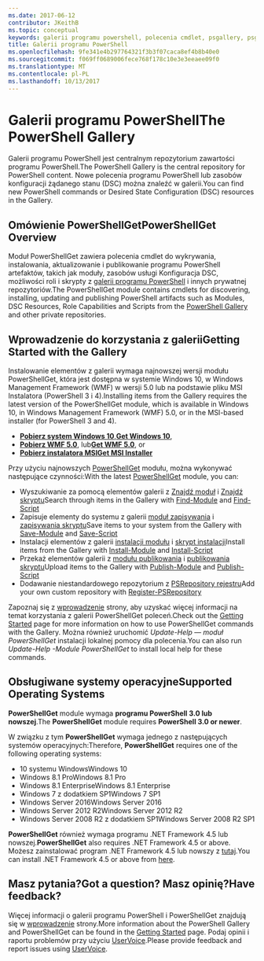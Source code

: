 ```yaml
---
ms.date: 2017-06-12
contributor: JKeithB
ms.topic: conceptual
keywords: galerii programu powershell, polecenia cmdlet, psgallery, psget
title: Galerii programu PowerShell
ms.openlocfilehash: 9fe341e4b297764321f3b3f07caca8ef4b8b40e0
ms.sourcegitcommit: f069ff0689006fece768f178c10e3e3eeaee09f0
ms.translationtype: MT
ms.contentlocale: pl-PL
ms.lasthandoff: 10/13/2017
---
```

# <a name="the-powershell-gallery"></a><span data-ttu-id="61212-103">Galerii programu PowerShell</span><span class="sxs-lookup"><span data-stu-id="61212-103">The PowerShell Gallery</span></span>

<span data-ttu-id="61212-104">Galerii programu PowerShell jest centralnym repozytorium zawartości programu PowerShell.</span><span class="sxs-lookup"><span data-stu-id="61212-104">The PowerShell Gallery is the central repository for PowerShell content.</span></span> <span data-ttu-id="61212-105">Nowe polecenia programu PowerShell lub zasobów konfiguracji żądanego stanu (DSC) można znaleźć w galerii.</span><span class="sxs-lookup"><span data-stu-id="61212-105">You can find new PowerShell commands or Desired State Configuration (DSC) resources in the Gallery.</span></span>

## <a name="powershellget-overview"></a><span data-ttu-id="61212-106">Omówienie PowerShellGet</span><span class="sxs-lookup"><span data-stu-id="61212-106">PowerShellGet Overview</span></span>

<span data-ttu-id="61212-107">Moduł PowerShellGet zawiera polecenia cmdlet do wykrywania, instalowania, aktualizowanie i publikowanie programu PowerShell artefaktów, takich jak moduły, zasobów usługi Konfiguracja DSC, możliwości roli i skrypty z [galerii programu PowerShell](https://www.PowerShellGallery.com) i innych prywatnej repozytoriów.</span><span class="sxs-lookup"><span data-stu-id="61212-107">The PowerShellGet module contains cmdlets for discovering, installing, updating and publishing PowerShell artifacts such as Modules, DSC Resources, Role Capabilities and Scripts from the [PowerShell Gallery](https://www.PowerShellGallery.com) and other private repositories.</span></span>

## <a name="getting-started-with-the-gallery"></a><span data-ttu-id="61212-108">Wprowadzenie do korzystania z galerii</span><span class="sxs-lookup"><span data-stu-id="61212-108">Getting Started with the Gallery</span></span>

<span data-ttu-id="61212-109">Instalowanie elementów z galerii wymaga najnowszej wersji modułu PowerShellGet, która jest dostępna w systemie Windows 10, w Windows Management Framework (WMF) w wersji 5.0 lub na podstawie pliku MSI Instalatora (PowerShell 3 i 4).</span><span class="sxs-lookup"><span data-stu-id="61212-109">Installing items from the Gallery requires the latest version of the PowerShellGet module, which is available in Windows 10, in Windows Management Framework (WMF) 5.0, or in the MSI-based installer (for PowerShell 3 and 4).</span></span>

- <span data-ttu-id="61212-110">[**Pobierz system Windows 10**](http://go.microsoft.com/fwlink/?LinkID=624830&clcid=0x409),</span><span class="sxs-lookup"><span data-stu-id="61212-110">[**Get Windows 10**](http://go.microsoft.com/fwlink/?LinkID=624830&clcid=0x409),</span></span>
- <span data-ttu-id="61212-111">[**Pobierz WMF 5.0**](http://go.microsoft.com/fwlink/?LinkId=398175), lub</span><span class="sxs-lookup"><span data-stu-id="61212-111">[**Get WMF 5.0**](http://go.microsoft.com/fwlink/?LinkId=398175), or</span></span>
- [<span data-ttu-id="61212-112">**Pobierz instalatora MSI**</span><span class="sxs-lookup"><span data-stu-id="61212-112">**Get MSI Installer**</span></span>](http://go.microsoft.com/fwlink/?LinkID=746217&clcid=0x409)

<span data-ttu-id="61212-113">Przy użyciu najnowszych [PowerShellGet](http://go.microsoft.com/fwlink/?LinkID=760387&clcid=0x409) modułu, można wykonywać następujące czynności:</span><span class="sxs-lookup"><span data-stu-id="61212-113">With the latest [PowerShellGet](http://go.microsoft.com/fwlink/?LinkID=760387&clcid=0x409) module, you can:</span></span>

-   <span data-ttu-id="61212-114">Wyszukiwanie za pomocą elementów galerii z [Znajdź moduł](https://go.microsoft.com/fwlink/?LinkId=821658) i [Znajdź skryptu](https://go.microsoft.com/fwlink/?LinkId=822322)</span><span class="sxs-lookup"><span data-stu-id="61212-114">Search through items in the Gallery with [Find-Module](https://go.microsoft.com/fwlink/?LinkId=821658) and [Find-Script](https://go.microsoft.com/fwlink/?LinkId=822322)</span></span>
-   <span data-ttu-id="61212-115">Zapisuje elementy do systemu z galerii [moduł zapisywania](https://go.microsoft.com/fwlink/?LinkId=821669) i [zapisywania skryptu](https://go.microsoft.com/fwlink/?LinkId=822334)</span><span class="sxs-lookup"><span data-stu-id="61212-115">Save items to your system from the Gallery with [Save-Module](https://go.microsoft.com/fwlink/?LinkId=821669) and [Save-Script](https://go.microsoft.com/fwlink/?LinkId=822334)</span></span>
-   <span data-ttu-id="61212-116">Instalacji elementów z galerii [instalacji modułu](https://go.microsoft.com/fwlink/?LinkId=821663) i [skrypt instalacji](https://go.microsoft.com/fwlink/?LinkId=822327)</span><span class="sxs-lookup"><span data-stu-id="61212-116">Install items from the Gallery with [Install-Module](https://go.microsoft.com/fwlink/?LinkId=821663) and [Install-Script](https://go.microsoft.com/fwlink/?LinkId=822327)</span></span>
-   <span data-ttu-id="61212-117">Przekaż elementów galerii z [modułu publikowania](https://go.microsoft.com/fwlink/?LinkId=821666) i [publikowania skryptu](https://go.microsoft.com/fwlink/?LinkId=822331)</span><span class="sxs-lookup"><span data-stu-id="61212-117">Upload items to the Gallery with [Publish-Module](https://go.microsoft.com/fwlink/?LinkId=821666) and [Publish-Script](https://go.microsoft.com/fwlink/?LinkId=822331)</span></span>
-   <span data-ttu-id="61212-118">Dodawanie niestandardowego repozytorium z [PSRepository rejestru](https://go.microsoft.com/fwlink/?LinkId=821668)</span><span class="sxs-lookup"><span data-stu-id="61212-118">Add your own custom repository with [Register-PSRepository](https://go.microsoft.com/fwlink/?LinkId=821668)</span></span>

<span data-ttu-id="61212-119">Zapoznaj się z [wprowadzenie](psgallery/psgallery_gettingstarted.md) strony, aby uzyskać więcej informacji na temat korzystania z galerii PowerShellGet poleceń.</span><span class="sxs-lookup"><span data-stu-id="61212-119">Check out the [Getting Started](psgallery/psgallery_gettingstarted.md) page for more information on how to use PowerShellGet commands with the Gallery.</span></span> <span data-ttu-id="61212-120">Można również uruchomić *Update-Help — moduł PowerShellGet* instalacji lokalnej pomocy dla polecenia.</span><span class="sxs-lookup"><span data-stu-id="61212-120">You can also run *Update-Help -Module PowerShellGet* to install local help for these commands.</span></span>

## <a name="supported-operating-systems"></a><span data-ttu-id="61212-121">Obsługiwane systemy operacyjne</span><span class="sxs-lookup"><span data-stu-id="61212-121">Supported Operating Systems</span></span>

<span data-ttu-id="61212-122">**PowerShellGet** module wymaga **programu PowerShell 3.0 lub nowszej**.</span><span class="sxs-lookup"><span data-stu-id="61212-122">The **PowerShellGet** module requires **PowerShell 3.0 or newer**.</span></span>

<span data-ttu-id="61212-123">W związku z tym **PowerShellGet** wymaga jednego z następujących systemów operacyjnych:</span><span class="sxs-lookup"><span data-stu-id="61212-123">Therefore, **PowerShellGet** requires one of the following operating systems:</span></span>

- <span data-ttu-id="61212-124">10 systemu Windows</span><span class="sxs-lookup"><span data-stu-id="61212-124">Windows 10</span></span>
- <span data-ttu-id="61212-125">Windows 8.1 Pro</span><span class="sxs-lookup"><span data-stu-id="61212-125">Windows 8.1 Pro</span></span>
- <span data-ttu-id="61212-126">Windows 8.1 Enterprise</span><span class="sxs-lookup"><span data-stu-id="61212-126">Windows 8.1 Enterprise</span></span>
- <span data-ttu-id="61212-127">Windows 7 z dodatkiem SP1</span><span class="sxs-lookup"><span data-stu-id="61212-127">Windows 7 SP1</span></span>
- <span data-ttu-id="61212-128">Windows Server 2016</span><span class="sxs-lookup"><span data-stu-id="61212-128">Windows Server 2016</span></span>
- <span data-ttu-id="61212-129">Windows Server 2012 R2</span><span class="sxs-lookup"><span data-stu-id="61212-129">Windows Server 2012 R2</span></span>
- <span data-ttu-id="61212-130">Windows Server 2008 R2 z dodatkiem SP1</span><span class="sxs-lookup"><span data-stu-id="61212-130">Windows Server 2008 R2 SP1</span></span>

<span data-ttu-id="61212-131">**PowerShellGet** również wymaga programu .NET Framework 4.5 lub nowszej.</span><span class="sxs-lookup"><span data-stu-id="61212-131">**PowerShellGet** also  requires .NET Framework 4.5 or above.</span></span> <span data-ttu-id="61212-132">Możesz zainstalować program .NET Framework 4.5 lub nowszy z [tutaj](https://msdn.microsoft.com/en-us/library/5a4x27ek.aspx).</span><span class="sxs-lookup"><span data-stu-id="61212-132">You can install .NET Framework 4.5 or above from [here](https://msdn.microsoft.com/en-us/library/5a4x27ek.aspx).</span></span>


## <a name="got-a-question-have-feedback"></a><span data-ttu-id="61212-133">Masz pytania?</span><span class="sxs-lookup"><span data-stu-id="61212-133">Got a question?</span></span> <span data-ttu-id="61212-134">Masz opinię?</span><span class="sxs-lookup"><span data-stu-id="61212-134">Have feedback?</span></span>

<span data-ttu-id="61212-135">Więcej informacji o galerii programu PowerShell i PowerShellGet znajdują się w [wprowadzenie](psgallery/psgallery_gettingstarted.md) strony.</span><span class="sxs-lookup"><span data-stu-id="61212-135">More information about the PowerShell Gallery and PowerShellGet can be found in the [Getting Started](psgallery/psgallery_gettingstarted.md) page.</span></span> <span data-ttu-id="61212-136">Podaj opinii i raportu problemów przy użyciu [UserVoice](http://windowsserver.uservoice.com/forums/301869-powershell).</span><span class="sxs-lookup"><span data-stu-id="61212-136">Please provide feedback and report issues using [UserVoice](http://windowsserver.uservoice.com/forums/301869-powershell).</span></span>

